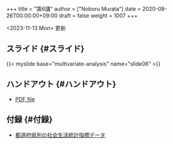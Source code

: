 +++
title = "第6講"
author = ["Noboru Murata"]
date = 2020-08-26T00:00:00+09:00
draft = false
weight = 1007
+++

<span class="timestamp-wrapper"><span class="timestamp">&lt;2023-11-13 Mon&gt; </span></span> 更新


## スライド {#スライド}

{{< myslide base="multivariate-analysis" name="slide06" >}}


## ハンドアウト {#ハンドアウト}

-   [PDF file](https://noboru-murata.github.io/multivariate-analysis/pdfs/slide06.pdf)


## 付録 {#付録}

-   [都道府県別の社会生活統計指標データ](https://noboru-murata.github.io/multivariate-analysis/data/japan_social.csv)
